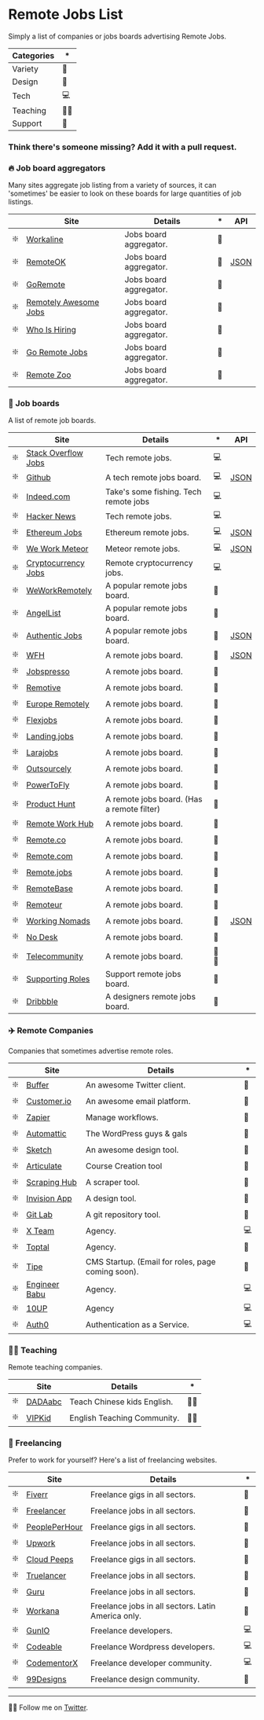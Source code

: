 # Remote Jobs List
Simply a list of companies or jobs boards advertising Remote Jobs.

| Categories | * |
|--|--|
| Variety |🌟|
| Design |🎨|
| Tech |💻|
| Teaching |👩‍🏫|
| Support |📱|

### Think there's someone missing? Add it with a pull request.

### 🔥  Job board aggregators

Many sites aggregate job listing from a variety of sources, it can 'sometimes' be easier to look on these boards for large quantities of job listings.

|| Site |   Details | * | API |                                                                                                     
-------------------------------------------------------------------------------------------------------------------|---------------------------------------------------------------|--|--|--|
| ❇️ | [Workaline](https://workaline.com/) | Jobs board aggregator. |🌟|
| ❇️ | [RemoteOK](https://remoteok.io/) | Jobs board aggregator. |🌟| [JSON](https://remoteok.io/remote-jobs.json)|
| ❇️ | [GoRemote](https://goremote.io/) | Jobs board aggregator. |🌟|
| ❇️ | [Remotely Awesome Jobs](https://www.remotelyawesomejobs.com/) | Jobs board aggregator. |🌟|
| ❇️ | [Who Is Hiring](https://whoishiring.io) | Jobs board aggregator. |🌟|
| ❇️ | [Go Remote Jobs](https://goremotejobs.com/) | Jobs board aggregator. |🌟|
| ❇️ | [Remote Zoo](https://www.remotezoo.com/) | Jobs board aggregator. |🌟|

### 📌 Job boards

A list of remote job boards.

|| Site |   Details | * | API |                                                                                                       
-------------------------------------------------------------------------------------------------------------------|---------------------------------------------------------------|--|--|--|
| ❇️ | [Stack Overflow Jobs](https://stackoverflow.com/jobs/remote-developer-jobs) | Tech remote jobs. |💻|
| ❇️ | [Github](https://jobs.github.com/positions?description=&location=remote) | A tech remote jobs board.  |💻|[JSON](https://jobs.github.com/api)
| ❇️ | [Indeed.com](https://www.indeed.com/q-Remote-Programming-jobs.html) | Take's some fishing. Tech remote jobs |💻|
| ❇️ | [Hacker News](https://news.ycombinator.com/jobs) | Tech remote jobs. |💻|
| ❇️ | [Ethereum Jobs](http://jobs.ethercasts.com/) | Ethereum remote jobs. |💻|[JSON](http://jobs.ethercasts.com/api/jobs) |
| ❇️ | [We Work Meteor](https://www.weworkmeteor.com/) |Meteor remote jobs. |💻|[JSON](https://www.weworkmeteor.com/api/jobs) |
| ❇️ | [Cryptocurrency Jobs](https://cryptocurrencyjobs.co/remote/) | Remote cryptocurrency jobs. |💻|
| ❇️ | [WeWorkRemotely](https://weworkremotely.com/) | A popular remote jobs board. |🌟|
| ❇️ | [AngelList](https://angel.co/) |A popular remote jobs board. |🌟|
| ❇️ | [Authentic Jobs](https://authenticjobs.com/#remote=true) | A popular remote jobs board. |🌟| [JSON](https://authenticjobs.com/api/docs)
| ❇️ | [WFH](https://www.wfh.io/) | A remote jobs board. |🌟| [JSON](https://github.com/wfhio/api)|
| ❇️ | [Jobspresso](https://jobspresso.co/) | A remote jobs board. |🌟|
| ❇️ | [Remotive](https://remotive.io/) | A remote jobs board. |🌟|
| ❇️ | [Europe Remotely](https://europeremotely.com/) | A remote jobs board. |🌟|
| ❇️ | [Flexjobs](https://www.flexjobs.com) | A remote jobs board. |🌟|
| ❇️ | [Landing.jobs](https://landing.jobs/jobs?remote=true) | A remote jobs board. |🌟|
| ❇️ | [Larajobs](http://larajobs.com) | A remote jobs board. |🌟|
| ❇️ | [Outsourcely](https://www.outsourcely.com/remote-workers) | A remote jobs board. |🌟|
| ❇️ | [PowerToFly](https://powertofly.com/) | A remote jobs board. |🌟|
| ❇️ | [Product Hunt](https://www.producthunt.com/jobs) | A remote jobs board. (Has a remote filter) |🌟|
| ❇️ | [Remote Work Hub](https://remoteworkhub.com/remote-jobs/) | A remote jobs board. |🌟|
| ❇️ | [Remote.co](https://remote.co/remote-jobs/) | A remote jobs board. |🌟|
| ❇️ | [Remote.com](https://remote.com/jobs) | A remote jobs board. |🌟|
| ❇️ | [Remote.jobs](https://remote.jobs/) | A remote jobs board. |🌟|
| ❇️ | [RemoteBase](https://remotebase.io/) | A remote jobs board. |🌟|
| ❇️ | [Remoteur](http://www.remoteur.com/) | A remote jobs board. |🌟|
| ❇️ | [Working Nomads](https://www.workingnomads.co/jobs) | A remote jobs board. |🌟| [JSON](https://www.workingnomads.co/api/exposed_jobs/) |
| ❇️ | [No Desk](https://nodesk.co/remote-jobs/) | A remote jobs board. |🌟|
| ❇️ | [Telecommunity](http://remotejobs.telecommunity.net/) | A remote jobs board. |📱🌟|
| ❇️ | [Supporting Roles](https://supportingroles.io/) | Support remote jobs board. |📱|
| ❇️ | [Dribbble](https://dribbble.com/jobs?location=Anywhere) | A designers remote jobs board. |🎨|

### ✈️ Remote Companies

Companies that sometimes advertise remote roles.

|| Site |   Details | * |                                                                                                         
-------------------------------------------------------------------------------------------------------------------|---------------------------------------------------------------|--|--|
| ❇️ | [Buffer](http://journey.buffer.com/) | An awesome Twitter client. |🌟|
| ❇️ | [Customer.io](https://customer.io) | An awesome email platform. |🌟|
| ❇️ | [Zapier](https://zapier.com/about/) | Manage workflows. |🌟|
| ❇️ | [Automattic](https://automattic.com/work-with-us/) | The WordPress guys & gals |🌟|
| ❇️ | [Sketch](https://www.sketchapp.com/jobs/) | An awesome design tool. |🌟|
| ❇️ | [Articulate](https://articulate.com/company/careers/) | Course Creation tool |🌟|
| ❇️ | [Scraping Hub](https://scrapinghub.com/jobs) | A scraper tool. |🌟|
| ❇️ | [Invision App](https://www.invisionapp.com/company) | A design tool. |🌟|
| ❇️ | [Git Lab](https://about.gitlab.com/jobs/) | A git repository tool. |🌟|
| ❇️ | [X Team](https://x-team.com/) | Agency. |💻| 
| ❇️ | [Toptal](https://www.toptal.com/) | Agency. |🌟|
| ❇️ | [Tipe](https://tipe.io/) | CMS Startup. (Email for roles, page coming soon). |🌟|
| ❇️ | [Engineer Babu](https://www.engineerbabu.com/) | Agency. |💻|
| ❇️ | [10UP](https://10up.com/careers/) | Agency |💻| 
| ❇️ | [Auth0](https://auth0.com/careers/) | Authentication as a Service. |💻| 

### 👩‍🏫 Teaching
Remote teaching companies.

|| Site |   Details | * |                                                                                                         
-------------------------------------------------------------------------------------------------------------------|---------------------------------------------------------------|--|--|
| ❇️ | [DADAabc](https://www.dadaabc.com/teacher/job/) | Teach Chinese kids English. |👩‍🏫|
| ❇️ | [VIPKid](https://t.vipkid.com.cn/) | English Teaching Community. |👩‍🏫|        

### 🔨 Freelancing
Prefer to work for yourself? Here's a list of freelancing websites.

|| Site |   Details | * |                                                                                                         
-------------------------------------------------------------------------------------------------------------------|---------------------------------------------------------------|--|--|
| ❇️ | [Fiverr](https://www.fiverr.com/) | Freelance gigs in all sectors. |🌟|
| ❇️ | [Freelancer](https://www.freelancer.com/) | Freelance jobs in all sectors. |🌟|
| ❇️ | [PeoplePerHour](https://www.peopleperhour.com/) | Freelance gigs in all sectors. |🌟 |
| ❇️ | [Upwork](https://www.upwork.com/) | Freelance jobs in all sectors. |🌟|
| ❇️ | [Cloud Peeps](https://www.cloudpeeps.com) | Freelance gigs in all sectors. |🌟|
| ️️️❇️ | [Truelancer](https://www.truelancer.com/) | Freelance jobs in all sectors. |🌟|
| ❇️ | [Guru](https://www.guru.com/) | Freelance jobs in all sectors. |🌟|
| ️️️❇️ | [Workana](https://www.workana.com/) | Freelance jobs in all sectors. Latin America only. |🌟|
| ❇️ | [GunIO](https://www.gun.io/#hacker) | Freelance developers. |💻|
| ❇️ | [Codeable](https://codeable.io/) | Freelance Wordpress developers. |💻|
| ❇️ | [CodementorX](https://www.codementor.io/developers) | Freelance developer community. |💻| 
| ❇️ | [99Designs](https://99designs.co.uk/) | Freelance design community. |🎨|


---
👨‍💻 Follow me on [Twitter](https://twitter.com/ajukco).

